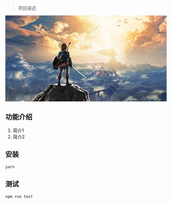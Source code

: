 > 项目描述

![my love](./logo.png) 

## 功能介绍
1. 简介1 
2. 简介2   

## 安装
```
yarn
```

## 测试   
```
npm run test    
```
 
